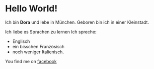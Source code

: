 # Hello World!

Ich bin **Dora** und lebe in München.
Geboren bin ich in einer Kleinstadt.

Ich liebe es Sprachen zu lernen
Ich spreche:

- Englisch
- ein bisschen Französisch
- noch weniger Italienisch.

You find me on [facebook](https://www.facebook.com/dora.hoppner)

